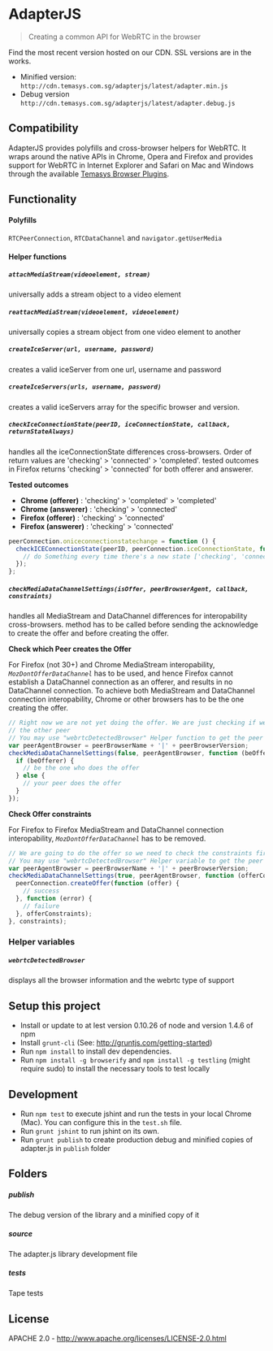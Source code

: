 # AdapterJS

> Creating a common API for WebRTC in the browser

Find the most recent version hosted on our CDN. SSL versions are in the works.

- Minified version: `http://cdn.temasys.com.sg/adapterjs/latest/adapter.min.js`
- Debug version `http://cdn.temasys.com.sg/adapterjs/latest/adapter.debug.js`


## Compatibility

AdapterJS provides polyfills and cross-browser helpers for WebRTC. It wraps around the native APIs in Chrome, Opera and Firefox and provides support for WebRTC in Internet Explorer and Safari on Mac and Windows through the available [Temasys Browser Plugins](https://temasys.atlassian.net/wiki/display/TWPP/WebRTC+Plugins).


## Functionality

#### Polyfills

`RTCPeerConnection`, `RTCDataChannel` and `navigator.getUserMedia`


#### Helper functions

##### `attachMediaStream(videoelement, stream)`

universally adds a stream object to a video element

##### `reattachMediaStream(videoelement, videoelement)`

universally copies a stream object from one video element to another

##### `createIceServer(url, username, password)`

creates a valid iceServer from one url, username and password

##### `createIceServers(urls, username, password)`

creates a valid iceServers array for the specific browser and version.

##### `checkIceConnectionState(peerID, iceConnectionState, callback, returnStateAlways)`

handles all the iceConnectionState differences cross-browsers. Order of return values are 'checking' > 'connected' > 'completed'.
tested outcomes in Firefox returns 'checking' > 'connected' for both offerer and answerer.

__Tested outcomes__
- __Chrome (offerer)__   : 'checking' > 'completed' > 'completed'
- __Chrome (answerer)__  : 'checking' > 'connected'
- __Firefox (offerer)__  : 'checking' > 'connected'
- __Firefox (answerer)__ : 'checking' > 'connected'

```javascript
peerConnection.oniceconnectionstatechange = function () {
  checkICEConnectionState(peerID, peerConnection.iceConnectionState, function (iceConnectionState) {
    // do Something every time there's a new state ['checking', 'connected', 'completed']
  });
};
```

##### `checkMediaDataChannelSettings(isOffer, peerBrowserAgent, callback, constraints)`

handles all MediaStream and DataChannel differences for interopability cross-browsers.
method has to be called before sending the acknowledge to create the offer and before creating the offer.

__Check which Peer creates the Offer__

For Firefox (not 30+) and Chrome MediaStream interopability, _``MozDontOfferDataChannel``_ has to be used, and hence 
Firefox cannot establish a DataChannel connection as an offerer, and results in no DataChannel connection.
To achieve both MediaStream and DataChannel connection interopability, Chrome or other browsers has to be the one 
creating the offer. 

```javascript
// Right now we are not yet doing the offer. We are just checking if we should be the offerer instead of
// the other peer
// You may use "webrtcDetectedBrowser" Helper function to get the peer to send browser information
var peerAgentBrowser = peerBrowserName + '|' + peerBrowserVersion;
checkMediaDataChannelSettings(false, peerAgentBrowser, function (beOfferer) {
  if (beOfferer) {
    // be the one who does the offer
  } else {
    // your peer does the offer
  }
});
```
__Check Offer constraints__

For Firefox to Firefox MediaStream and DataChannel connection interopability, _``MozDontOfferDataChannel``_ has to be removed.

```javascript
// We are going to do the offer so we need to check the constraints first.
// You may use "webrtcDetectedBrowser" Helper variable to get the peer to send browser information
var peerAgentBrowser = peerBrowserName + '|' + peerBrowserVersion;
checkMediaDataChannelSettings(true, peerAgentBrowser, function (offerConstraints) {
  peerConnection.createOffer(function (offer) {
    // success
  }, function (error) {
    // failure
  }, offerConstraints);
}, constraints);
```

### Helper variables

##### `webrtcDetectedBrowser`

displays all the browser information and the webrtc type of support


## Setup this project

- Install or update to at lest version 0.10.26 of node and version 1.4.6 of npm
- Install `grunt-cli` (See: http://gruntjs.com/getting-started)
- Run `npm install` to install dev dependencies.
- Run `npm install -g browserify` and `npm install -g testling` (might require sudo) to install the necessary tools to test locally


## Development

- Run `npm test` to execute jshint and run the tests in your local Chrome (Mac). You can configure this in the `test.sh` file.
- Run `grunt jshint` to run jshint on its own.
- Run `grunt publish` to create production debug and minified copies of adapter.js in `publish` folder


## Folders

##### publish

The debug version of the library and a minified copy of it

##### source

The adapter.js library development file

##### tests

Tape tests


## License

APACHE 2.0 - http://www.apache.org/licenses/LICENSE-2.0.html
